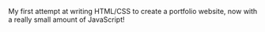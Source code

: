 My first attempt at writing HTML/CSS to create a portfolio website, now with a really small amount of JavaScript!
